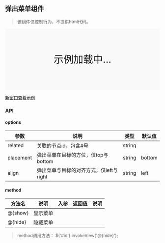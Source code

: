 ## 弹出菜单组件

> 该组件仅控制行为，不提供html代码。


<div style="position:relative" id="mx_1">
    <iframe src="http://localhost/magix-gallery/test.html#!/mx-popmenu/index?inline=true&id=mx_1" frameborder="no" style="width:100%;height:200px;" scrolling="no"></iframe>
    <div style="position:absolute;width:100%;height:200px;background-color:#f9f9f9;text-align:center;line-height:200px;font-size:32px;top:0;right:0;left:0;bottom:0">示例加载中...</div>
</div>

<a href="https://thx.github.io/magix-gallery/#!/mx-popmenu/index" target="_blank">新窗口查看示例</a>

### API

#### options
| 参数 | 说明 | 类型 | 默认值 |
| -------- | -------- | -------- | -------- |
| related    | 关联的节点id，包含#号 | string |  |
| placement | 弹出菜单在目标的方位，仅top与bottom | string | bottom |
| align | 弹出菜单与目标的对齐方式，仅left与right | string | left |

#### method

| 方法名 | 说明 | 入参 | 返回值 | 说明 |
| -------- | -------- | -------- | -------- | -------- |
| @{show} | 显示菜单 |  |  |  |
| @{hide} | 隐藏菜单 |  |  | &nbsp; |

> method调用方法： $('#id').invokeView('@{hide}');